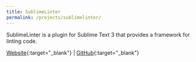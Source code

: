 ```yaml
---
title: SublimeLinter
permalink: /projects/sublimelinter/
---
```


SublimeLinter is a plugin for Sublime Text 3 that provides a framework for linting code.

[<i class="fa fa-globe"></i> Website](http://www.sublimelinter.com){:target="_blank"} |
[<i class="fa fa-github"></i> GitHub](https://github.com/SublimeLinter/SublimeLinter){:target="_blank"}
